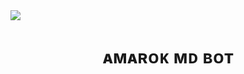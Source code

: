 <img src= "https://i.ibb.co/QdDgxLc/8133f6200f40.jpg"/>
<h1 align="center">ᴀᴍᴀʀᴏᴋ ᴍᴅ ʙᴏᴛ<br></h1>
<p align="center">
</p>
